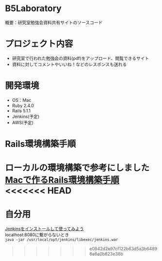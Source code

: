 # B5Laboratory

概要：研究室勉強会資料共有サイトのソースコード

# プロジェクト内容

* 研究室で行われた勉強会の資料(pdf)をアップロード、閲覧できるサイト  
* 資料に対してコメントやいいね！などのレスポンスも送れる

# 開発環境

* OS：Mac
* Ruby 2.4.0
* Rails 5.1.1
* Jenkins(予定)
* AWS(予定)

# Rails環境構築手順
ローカルの環境構築で参考にしました  
[Macで作るRails環境構築手順](https://tsuchikazu.net/mac_rail_setup/)
<<<<<<< HEAD
=======

# 自分用

[Jenkinsをインストールして使ってみよう](http://www.buildinsider.net/enterprise/jenkins/001)  
localhost:8080に繋がらないとき  
`java -jar /usr/local/opt/jenkins/libexec/jenkins.war`
>>>>>>> e0942d2e97cf122b63d5a3b64896a6a0b623e38b
